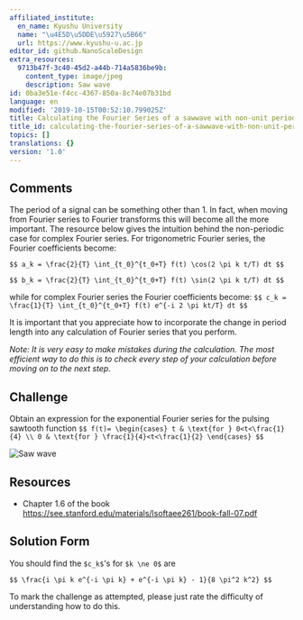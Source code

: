```yaml
---
affiliated_institute:
  en_name: Kyushu University
  name: "\u4E5D\u5DDE\u5927\u5B66"
  url: https://www.kyushu-u.ac.jp
editor_id: github.NanoScaleDesign
extra_resources:
  9713b47f-3c40-45d2-a44b-714a5836be9b:
    content_type: image/jpeg
    description: Saw wave
id: 0ba3e51e-f4cc-4367-850a-8c74e07b31bd
language: en
modified: '2019-10-15T00:52:10.799025Z'
title: Calculating the Fourier Series of a sawwave with non-unit period
title_id: calculating-the-fourier-series-of-a-sawwave-with-non-unit-period
topics: []
translations: {}
version: '1.0'
---
```


## Comments
The period of a signal can be something other than 1. In fact, when moving from Fourier series to Fourier transforms this will become all the more important. The resource below gives the intuition behind the non-periodic case for complex Fourier series. For trigonometric Fourier series, the Fourier coefficients become:

`$$ a_k = \frac{2}{T} \int_{t_0}^{t_0+T} f(t) \cos(2 \pi k t/T) dt $$`

`$$ b_k = \frac{2}{T} \int_{t_0}^{t_0+T} f(t) \sin(2 \pi k t/T) dt $$`

while for complex Fourier series the Fourier coefficients become:
`$$ c_k = \frac{1}{T} \int_{t_0}^{t_0+T} f(t) e^{-i 2 \pi kt/T} dt $$`

It is important that you appreciate how to incorporate the change in period length into any calculation of Fourier series that you perform.

*Note: It is very easy to make mistakes during the calculation. The most efficient way to do this is to check every step of your calculation before moving on to the next step.* 


## Challenge
Obtain an expression for the exponential Fourier series for the pulsing sawtooth function
`$$
    f(t)=
    \begin{cases}
        t & \text{for } 0<t<\frac{1}{4} \\
        0 & \text{for } \frac{1}{4}<t<\frac{1}{2}
    \end{cases}
$$`

![Saw wave](/api/v0/teachers/github.NanoScaleDesign/resources/public/9713b47f-3c40-45d2-a44b-714a5836be9b.jpeg/9713b47f-3c40-45d2-a44b-714a5836be9b.jpeg)


## Resources
- Chapter 1.6 of the book https://see.stanford.edu/materials/lsoftaee261/book-fall-07.pdf


## Solution Form
You should find the `$c_k$`'s for `$k \ne 0$` are

`$$ \frac{i \pi k e^{-i \pi k} + e^{-i \pi k} - 1}{8 \pi^2 k^2} $$`

To mark the challenge as attempted, please just rate the difficulty of understanding how to do this.
